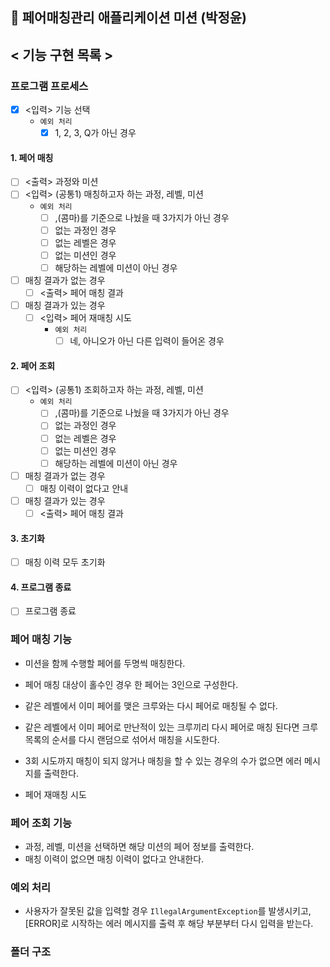 ## 🚀 페어매칭관리 애플리케이션 미션 (박정윤)

## < 기능 구현 목록 >

### 프로그램 프로세스

- [x] <입력> 기능 선택
    - `예외 처리`
        - [x] 1, 2, 3, Q가 아닌 경우

#### 1. 페어 매칭

- [ ] <출력> 과정와 미션
- [ ] <입력> (공통1) 매칭하고자 하는 과정, 레벨, 미션
    - `예외 처리`
        - [ ] ,(콤마)를 기준으로 나눴을 때 3가지가 아닌 경우
        - [ ] 없는 과정인 경우
        - [ ] 없는 레벨은 경우
        - [ ] 없는 미션인 경우
        - [ ] 해당하는 레벨에 미션이 아닌 경우
- [ ] 매칭 결과가 없는 경우
    - [ ] <출력> 페어 매칭 결과
- [ ] 매칭 결과가 있는 경우
    - [ ] <입력> 페어 재매칭 시도
        - `예외 처리`
            - [ ] 네, 아니오가 아닌 다른 입력이 들어온 경우

#### 2. 페어 조회

- [ ] <입력> (공통1) 조회하고자 하는 과정, 레벨, 미션
    - `예외 처리`
        - [ ] ,(콤마)를 기준으로 나눴을 때 3가지가 아닌 경우
        - [ ] 없는 과정인 경우
        - [ ] 없는 레벨은 경우
        - [ ] 없는 미션인 경우
        - [ ] 해당하는 레벨에 미션이 아닌 경우
- [ ] 매칭 결과가 없는 경우
    - [ ] 매칭 이력이 없다고 안내
- [ ] 매칭 결과가 있는 경우
    - [ ] <출력> 페어 매칭 결과

#### 3. 초기화

- [ ] 매칭 이력 모두 초기화

#### 4. 프로그램 종료

- [ ] 프로그램 종료

### 페어 매칭 기능

- 미션을 함께 수행할 페어를 두명씩 매칭한다.
- 페어 매칭 대상이 홀수인 경우 한 페어는 3인으로 구성한다.
- 같은 레벨에서 이미 페어를 맺은 크루와는 다시 페어로 매칭될 수 없다.
- 같은 레벨에서 이미 페어로 만난적이 있는 크루끼리 다시 페어로 매칭 된다면 크루 목록의 순서를 다시 랜덤으로 섞어서 매칭을 시도한다.
- 3회 시도까지 매칭이 되지 않거나 매칭을 할 수 있는 경우의 수가 없으면 에러 메시지를 출력한다.

- 페어 재매칭 시도

### 페어 조회 기능

- 과정, 레벨, 미션을 선택하면 해당 미션의 페어 정보를 출력한다.
- 매칭 이력이 없으면 매칭 이력이 없다고 안내한다.


### 예외 처리

- 사용자가 잘못된 값을 입력할 경우 `IllegalArgumentException`를 발생시키고, [ERROR]로 시작하는 에러 메시지를 출력 후 해당 부분부터 다시 입력을 받는다.

### 폴더 구조

```

```